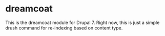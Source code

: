 dreamcoat
=========

This is the dreamcoat module for Drupal 7.
Right now, this is just a simple drush command for re-indexing based on content type.
